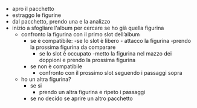 - apro il pacchetto
- estraggo le figurine
- dal pacchetto, prendo una e la analizzo 
- inizio a sfogliare l'album per cercare se ho già quella figurina
    - confronto la figurina con il primo slot dell’album
        - se è compatibile:
            -se lo slot è libero
                - attacco la figurina
                -prendo la prossima figurina da comparare
            - se lo slot è occupato
                -metto la figurina nel mazzo dei doppioni e prendo la prossima figurina
        - se non è compatibile		
            - confronto con il prossimo slot seguendo i passaggi sopra
    - ho un altra figurina?
        - se si 
            - prendo un altra figurina e ripeto i passaggi
        - se no decido se aprire un altro pacchetto		